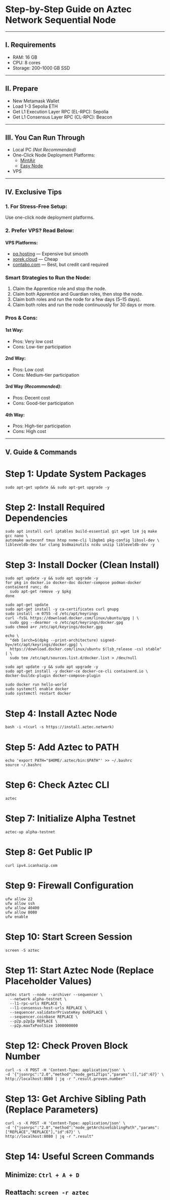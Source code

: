 # Step-by-Step Guide on Aztec Network Sequential Node

---

## I. Requirements

- RAM: 16 GB  
- CPU: 8 cores  
- Storage: 200–1000 GB SSD  

---

## II. Prepare 

- New Metamask Wallet
- Load 1-3 Sepolia ETH 
- Get L1 Execution Layer RPC (EL-RPC): Sepolia 
- Get L1 Consensus Layer RPC (CL-RPC): Beacon

---


## III. You Can Run Through

- Local PC *(Not Recommended)*  
- One-Click Node Deployment Platforms:
  - [MintAir](https://www.mintair.xyz/dashboard)
  - [Easy Node](https://app.easy-node.xyz/)
- VPS

---

## IV. Exclusive Tips

### 1. For Stress-Free Setup:
Use one-click node deployment platforms.

### 2. Prefer VPS? Read Below:

#### VPS Platforms:
- [pq.hosting](https://pq.hosting/) — Expensive but smooth  
- [xorek.cloud](https://xorek.cloud) — Cheap  
- [contabo.com](https://contabo.com/en/vps-server) — Best, but credit card required  

### Smart Strategies to Run the Node:

1. Claim the Apprentice role and stop the node.  
2. Claim both Apprentice and Guardian roles, then stop the node.  
3. Claim both roles and run the node for a few days (5–15 days).  
4. Claim both roles and run the node continuously for 30 days or more.  

### Pros & Cons:

#### 1st Way:
- Pros: Very low cost  
- Cons: Low-tier participation  

#### 2nd Way:
- Pros: Low cost  
- Cons: Medium-tier participation  

#### 3rd Way *(Recommended)*:
- Pros: Decent cost  
- Cons: Good-tier participation  

#### 4th Way:
- Pros: High-tier participation  
- Cons: High cost  

---

## V. Guide & Commands

# Step 1: Update System Packages
```
sudo apt-get update && sudo apt-get upgrade -y
```
# Step 2: Install Required Dependencies
```
sudo apt install curl iptables build-essential git wget lz4 jq make gcc nano \
automake autoconf tmux htop nvme-cli libgbm1 pkg-config libssl-dev \
libleveldb-dev tar clang bsdmainutils ncdu unzip libleveldb-dev -y
```

# Step 3: Install Docker (Clean Install)
```
sudo apt update -y && sudo apt upgrade -y
for pkg in docker.io docker-doc docker-compose podman-docker containerd runc; do 
  sudo apt-get remove -y $pkg 
done

sudo apt-get update
sudo apt-get install -y ca-certificates curl gnupg
sudo install -m 0755 -d /etc/apt/keyrings
curl -fsSL https://download.docker.com/linux/ubuntu/gpg | \
  sudo gpg --dearmor -o /etc/apt/keyrings/docker.gpg
sudo chmod a+r /etc/apt/keyrings/docker.gpg

echo \
  "deb [arch=$(dpkg --print-architecture) signed-by=/etc/apt/keyrings/docker.gpg] \
  https://download.docker.com/linux/ubuntu $(lsb_release -cs) stable" | \
  sudo tee /etc/apt/sources.list.d/docker.list > /dev/null

sudo apt update -y && sudo apt upgrade -y
sudo apt-get install -y docker-ce docker-ce-cli containerd.io \
docker-buildx-plugin docker-compose-plugin

sudo docker run hello-world
sudo systemctl enable docker
sudo systemctl restart docker
```

# Step 4: Install Aztec Node
```
bash -i <(curl -s https://install.aztec.network)
```

# Step 5: Add Aztec to PATH
```
echo 'export PATH="$HOME/.aztec/bin:$PATH"' >> ~/.bashrc
source ~/.bashrc
```

# Step 6: Check Aztec CLI
```
aztec
```

# Step 7: Initialize Alpha Testnet
```
aztec-up alpha-testnet
```

# Step 8: Get Public IP
```
curl ipv4.icanhazip.com
```

# Step 9: Firewall Configuration
```
ufw allow 22
ufw allow ssh
ufw allow 40400
ufw allow 8080
ufw enable
```

# Step 10: Start Screen Session
```
screen -S aztec
```

# Step 11: Start Aztec Node (Replace Placeholder Values)
```
aztec start --node --archiver --sequencer \
  --network alpha-testnet \
  --l1-rpc-urls REPLACE \
  --l1-consensus-host-urls REPLACE \
  --sequencer.validatorPrivateKey 0xREPLACE \
  --sequencer.coinbase REPLACE \
  --p2p.p2pIp REPLACE \
  --p2p.maxTxPoolSize 1000000000
```

# Step 12: Check Proven Block Number
```
curl -s -X POST -H 'Content-Type: application/json' \
-d '{"jsonrpc":"2.0","method":"node_getL2Tips","params":[],"id":67}' \
http://localhost:8080 | jq -r ".result.proven.number"
```

# Step 13: Get Archive Sibling Path (Replace Parameters)
```
curl -s -X POST -H 'Content-Type: application/json' \
-d '{"jsonrpc":"2.0","method":"node_getArchiveSiblingPath","params":["REPLACE","REPLACE"],"id":67}' \
http://localhost:8080 | jq -r ".result"
```

# Step 14: Useful Screen Commands
## Minimize: ```Ctrl + A + D```
## Reattach: ```screen -r aztec```
